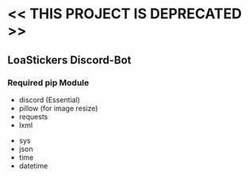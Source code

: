 # << THIS PROJECT IS DEPRECATED >>

## LoaStickers Discord-Bot

### Required pip Module

- discord (Essential)
- pillow (for image resize)
- requests
- lxml
<!-- - pycurl (for using crul) -->

- sys
- json
- time
- datetime
